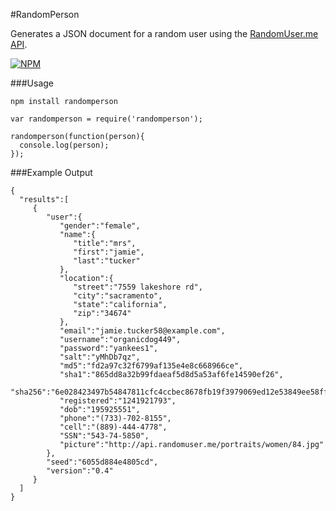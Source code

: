 #RandomPerson

Generates a JSON document for a random user using the [RandomUser.me API](http://randomuser.me).

[![NPM](https://nodei.co/npm/randomperson.png?downloads=true&stars=true)](https://nodei.co/npm/randomperson/)

###Usage

```
npm install randomperson
```


```
var randomperson = require('randomperson');

randomperson(function(person){
  console.log(person);  
});

```


###Example Output

```
{  
  "results":[  
     {  
        "user":{  
           "gender":"female",
           "name":{  
              "title":"mrs",
              "first":"jamie",
              "last":"tucker"
           },
           "location":{  
              "street":"7559 lakeshore rd",
              "city":"sacramento",
              "state":"california",
              "zip":"34674"
           },
           "email":"jamie.tucker58@example.com",
           "username":"organicdog449",
           "password":"yankees1",
           "salt":"yMhDb7qz",
           "md5":"fd2a97c32f6799af135e4e8c668966ce",
           "sha1":"865dd8a32b99fdaeaf5d8d5a53af6fe14590ef26",
           "sha256":"6e028423497b54847811cfc4ccbec8678fb19f3979069ed12e53849ee58ff828",
           "registered":"1241921793",
           "dob":"195925551",
           "phone":"(733)-702-8155",
           "cell":"(889)-444-4778",
           "SSN":"543-74-5850",
           "picture":"http://api.randomuser.me/portraits/women/84.jpg"
        },
        "seed":"6055d884e4805cd",
        "version":"0.4"
     }
  ]
}

```
